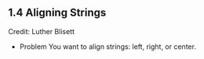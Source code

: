 ## 1.4 Aligning Strings
Credit: Luther Blisett

* Problem
You want to align strings: left, right, or center.
